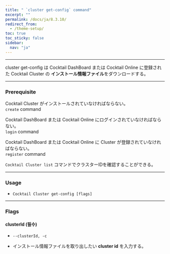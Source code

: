 ```yaml
---
title: " `cluster get-config` command"
excerpt: ""
permalink: /docs/ja/8.3.10/
redirect_from:
  - /theme-setup/
toc: true
toc_sticky: false
sidebar:
  nav: "ja"
---
```


---
cluster get-config は Cocktail DashBoard または Cocktail Online に登録された Cocktail Cluster の **インストール情報ファイル**をダウンロードする。

---

### Prerequisite
Cocktail Cluster がインストールされていなければならない。  
`create` command 

Cocktail DashBoard または Cocktail Online にログインされていなければならない。  
`login` command 

Cocktail DashBoard または Cocktail Online に Cluster が登録されていなければならない。  
`register` command 

`Cocktail Cluster list` コマンドでクラスターIDを確認することができる。

----
### Usage

* `Cocktail Cluster get-config [flags]`

----
### Flags

#### clusterId (필수)

* `--clusterId, -c`

* インストール情報ファイルを取り出したい **cluster id** を入力する。
